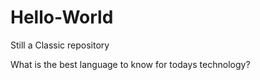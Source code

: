 # Hello-World

Still a Classic repository

What is the best language to know for todays technology?

